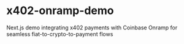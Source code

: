 # x402-onramp-demo
Next.js demo integrating x402 payments with Coinbase Onramp for seamless fiat-to-crypto-to-payment flows
